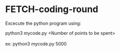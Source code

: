 # FETCH-coding-round

Excecute the python program using:

python3 mycode.py \<Number of points to be spent\>
<br/><br/> 
ex: python3 mycode.py 5000
